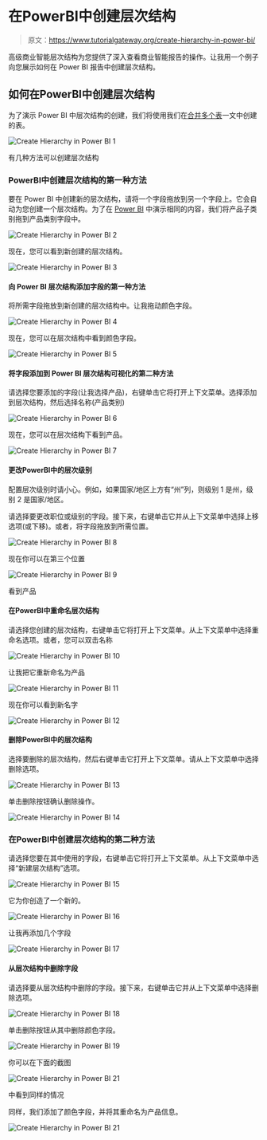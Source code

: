 # 在PowerBI中创建层次结构

> 原文：<https://www.tutorialgateway.org/create-hierarchy-in-power-bi/>

高级商业智能层次结构为您提供了深入查看商业智能报告的操作。让我用一个例子向您展示如何在 Power BI 报告中创建层次结构。

## 如何在PowerBI中创建层次结构

为了演示 Power BI 中层次结构的创建，我们将使用我们在[合并多个表](https://www.tutorialgateway.org/combine-multiple-tables-in-power-bi/)一文中创建的表。

![Create Hierarchy in Power BI 1](img/de1a815c28ffb034ecfc7ea60f3586e0.png)

有几种方法可以创建层次结构

### PowerBI中创建层次结构的第一种方法

要在 Power BI 中创建新的层次结构，请将一个字段拖放到另一个字段上。它会自动为您创建一个层次结构。为了在 [Power BI](https://www.tutorialgateway.org/power-bi-tutorial/) 中演示相同的内容，我们将产品子类别拖到产品类别字段中。

![Create Hierarchy in Power BI 2](img/3ac134d471e76fb645b2d511f3ea08ee.png)

现在，您可以看到新创建的层次结构。

![Create Hierarchy in Power BI 3](img/c93872dab603d02f9eb4db0839c14a97.png)

#### 向 Power BI 层次结构添加字段的第一种方法

将所需字段拖放到新创建的层次结构中。让我拖动颜色字段。

![Create Hierarchy in Power BI 4](img/5adbe0d57ade943552a0e785ceb18ed9.png)

现在，您可以在层次结构中看到颜色字段。

![Create Hierarchy in Power BI 5](img/4e559cb832c88153ed6a3a2394e258e1.png)

#### 将字段添加到 Power BI 层次结构可视化的第二种方法

请选择您要添加的字段(让我选择产品)，右键单击它将打开上下文菜单。选择添加到层次结构，然后选择名称(产品类别)

![Create Hierarchy in Power BI 6](img/167b0a9e874105a8fae7a504f2f72d84.png)

现在，您可以在层次结构下看到产品。

![Create Hierarchy in Power BI 7](img/2394cf01d49b08e8cffd8859aa094904.png)

#### 更改PowerBI中的层次级别

配置层次级别时请小心。例如，如果国家/地区上方有“州”列，则级别 1 是州，级别 2 是国家/地区。

请选择要更改职位或级别的字段。接下来，右键单击它并从上下文菜单中选择上移选项(或下移)。或者，将字段拖放到所需位置。

![Create Hierarchy in Power BI 8](img/6351ce007fe415c676b639945e866b73.png)

现在你可以在第三个位置

![Create Hierarchy in Power BI 9](img/abe277d493ec422611d3406278485f66.png)

看到产品

#### 在PowerBI中重命名层次结构

请选择您创建的层次结构，右键单击它将打开上下文菜单。从上下文菜单中选择重命名选项。或者，您可以双击名称

![Create Hierarchy in Power BI 10](img/59a8168f93293b55e05b198c764fe054.png)

让我把它重新命名为产品

![Create Hierarchy in Power BI 11](img/8e526884b25620b5521175b37b9860b9.png)

现在你可以看到新名字

![Create Hierarchy in Power BI 12](img/d4a35f6c6ca6b9f9cb766205417cbc35.png)

#### 删除PowerBI中的层次结构

选择要删除的层次结构，然后右键单击它打开上下文菜单。请从上下文菜单中选择删除选项。

![Create Hierarchy in Power BI 13](img/65dd4e673274003542e989a9e9a95685.png)

单击删除按钮确认删除操作。

![Create Hierarchy in Power BI 14](img/f87a4ad3465400649b108b5c1b352f61.png)

### 在PowerBI中创建层次结构的第二种方法

请选择您要在其中使用的字段，右键单击它将打开上下文菜单。从上下文菜单中选择“新建层次结构”选项。

![Create Hierarchy in Power BI 15](img/3192a3b9344367009f8bd0a1456cca8b.png)

它为你创造了一个新的。

![Create Hierarchy in Power BI 16](img/d7ae72e9a9836f80c68c2e3b07faf986.png)

让我再添加几个字段

![Create Hierarchy in Power BI 17](img/bad4e8e66741c2c00e682c1cf25e1919.png)

#### 从层次结构中删除字段

请选择要从层次结构中删除的字段。接下来，右键单击它并从上下文菜单中选择删除选项。

![Create Hierarchy in Power BI 18](img/278a87f3531311ec3ae05e912dc51fe3.png)

单击删除按钮从其中删除颜色字段。

![Create Hierarchy in Power BI 19](img/ac28d0cc42d56b978159d09e9324e0bf.png)

你可以在下面的截图

![Create Hierarchy in Power BI 21](img/597d5e7798441aa45570cbb9f3cd0c8c.png)

中看到同样的情况

同样，我们添加了颜色字段，并将其重命名为产品信息。

![Create Hierarchy in Power BI 21](img/ae6cb0c270b9b2a0aa1370851cd2e5d6.png)
